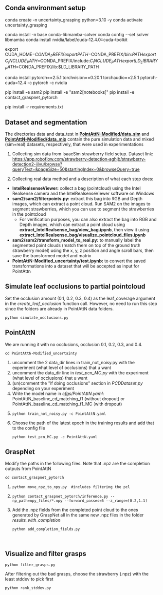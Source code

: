 ## Conda environment setup
conda create -n uncertainty_grasping python=3.10 -y
conda activate uncertainty_grasping



conda install -n base conda-libmamba-solver 
conda config --set solver libmamba 
conda install nvidia/label/cuda-12.4.0::cuda-toolkit 

export CUDA_HOME=$CONDA_PREFIX 
export PATH=$CONDA_PREFIX/bin:$PATH 
export C_INCLUDE_PATH=$CONDA_PREFIX/include:$C_INCLUDE_PATH 
export LD_LIBRARY_PATH=$CONDA_PREFIX/lib:$LD_LIBRARY_PATH

conda install pytorch==2.5.1 torchvision==0.20.1 torchaudio==2.5.1 pytorch-cuda=12.4 -c pytorch -c nvidia



pip install -e sam2
pip install -e "sam2[notebooks]"
pip install -e contact_graspnet_pytorch

pip install -r requirements.txt



## Dataset and segmentation
The directories data and data_test in [**PointAttN-Modified/data_sim**](https://mbzuaiac-my.sharepoint.com/personal/ali_abouzeid_mbzuai_ac_ae/_layouts/15/onedrive.aspx?e=5%3A38880696f9dd4ad9b92df73c8145c0f5&sharingv2=true&fromShare=true&at=9&CT=1739939191678&OR=OWA%2DNT%2DMail&CID=159ec6e8%2Df128%2D6d08%2D7b2e%2Da13bc2d9b57a&clickParams=eyJYLUFwcE5hbWUiOiJNaWNyb3NvZnQgT3V0bG9vayBXZWIgQXBwIiwiWC1BcHBWZXJzaW9uIjoiMjAyNTAyMDYwNzYuMDkiLCJPUyI6IldpbmRvd3MgMTEifQ%3D%3D&cidOR=Client&FolderCTID=0x01200061DDB91AB87ED34E9DF35DE2B429C65D&id=%2Fpersonal%2Fali%5Fabouzeid%5Fmbzuai%5Fac%5Fae%2FDocuments%2Fbags%5Fmalak%2Fdata%5Fsim%2Ezip&parent=%2Fpersonal%2Fali%5Fabouzeid%5Fmbzuai%5Fac%5Fae%2FDocuments%2Fbags%5Fmalak) and [**PointAttN-Modified/data_mix**](https://mbzuaiac-my.sharepoint.com/personal/ali_abouzeid_mbzuai_ac_ae/_layouts/15/onedrive.aspx?e=5%3A38880696f9dd4ad9b92df73c8145c0f5&sharingv2=true&fromShare=true&at=9&CT=1739939191678&OR=OWA%2DNT%2DMail&CID=159ec6e8%2Df128%2D6d08%2D7b2e%2Da13bc2d9b57a&clickParams=eyJYLUFwcE5hbWUiOiJNaWNyb3NvZnQgT3V0bG9vayBXZWIgQXBwIiwiWC1BcHBWZXJzaW9uIjoiMjAyNTAyMDYwNzYuMDkiLCJPUyI6IldpbmRvd3MgMTEifQ%3D%3D&cidOR=Client&FolderCTID=0x01200061DDB91AB87ED34E9DF35DE2B429C65D&id=%2Fpersonal%2Fali%5Fabouzeid%5Fmbzuai%5Fac%5Fae%2FDocuments%2Fbags%5Fmalak%2Fdata%5Fmix%2Ezip&parent=%2Fpersonal%2Fali%5Fabouzeid%5Fmbzuai%5Fac%5Fae%2FDocuments%2Fbags%5Fmalak) contain the pure simulation data and mixed (sim+real) datasets, respectively, that were used in experimentations

1. Collecting sim data from IsaacSim strawberry field setup. Dataset link: https://app.roboflow.com/strawberry-detection-aghjb/strawberry-detection2-iilvu/browse?queryText=&pageSize=50&startingIndex=0&browseQuery=true

2. Collecting real data method and a description of what each step does: 
  - **IntelRealsenseViewer:** collect a bag (pointcloud) using the Intel Realsense camera and the IntelRealsenseViewer software on Windows
  - **sam2/sam2/filterpoints.py:** extract this bag into RGB and Depth images, which can extract a point cloud. Run SAM2 on the images to segment strawberries, which you can use to segment the strawberries in the pointcloud
    - For verification purposes, you can also extract the bag into RGB and Depth images, which can extract a point cloud using **extract_IntelRealsense_bag/view_bag.ipynb**, then view it using **extract_IntelRealsense_bag/visualize_pointcloud_files.ipynb**
  - **sam2/sam2/transform_model_to_real.py:** to manually label the segmented point clouds (match them on top of the ground truth strawberry model) using the x, y, z position and angle scroll bars, then save the transformed model and matrix
  - **PointAttN-Modified_uncertainty/test.ipynb:** to convert the saved transformations into a dataset that will be accepted as input for PointAttn 



## Simulate leaf occlusions to partial pointcloud
Set the occlusion amount (0.1, 0.2, 0.3, 0.4) as the leaf_coverage argument in the _create_leaf_occlusion_ function call.
However, no need to run this step since the folders are already in PointAttN data folders.
```
python simulate_occlusions.py
```

## PointAttN
We are running it with no occlusions, occlusion 0.1, 0.2, 0.3, and 0.4.
```
cd PointAttN-Modified_uncertainty
```
1. uncomment the 2 data_dir lines in train_not_noisy.py with the experiment (what level of occlusions) that u want
2. uncomment the data_dir line in _test_pcn_MC.py_ with the experiment (what level of occlusions) that u want
3. (un)comment the "If doing occlusions" section in _PCDDataset.py_ depending on your experiment
4. Write the model name in _cfgs/PointAttN.yaml_:
     PointAttN_baseline_cd_matching_f1 (without dropout)
   or
     PointAttN_baseline_cd_matching_f1_MC (with dropout)
5. ```
   python train_not_noisy.py -c PointAttN.yaml
   ```
6. Choose the path of the latest epoch in the training results and add that to the config file
   ```
   python test_pcn_MC.py -c PointAttN.yaml
   ```


## GraspNet
Modify the paths in the following files. Note that .npz are the completion outputs from PointAttN
```
cd contact_graspnet_pytorch
```
1. ```
   python move_npz_to_npy.py  #includes filtering the pcl
   ```
2. ```
   python contact_graspnet_pytorch/inference.py --np_path=npy_files/*.npy --forward_passes=5 --z_range=[0.2,1.1]​
   ```
3. Add the .npz fields from the completed point cloud to the ones generated by GraspNet all in the same new .npz files in the folder _results_with_completion_
   ```
   python add_completion_fields.py
   ```

​
## Visualize and filter grasps ​
```
python filter_grasps.py
```
After filtering out the bad grasps, choose the strawberry (.npz) with the least stddev to pick first
```
python rank_stddev.py
```
